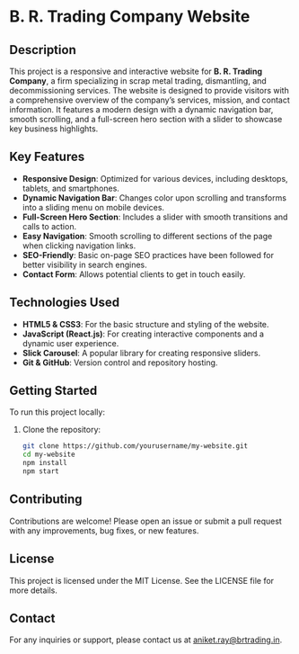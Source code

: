 # B. R. Trading Company Website

## Description

This project is a responsive and interactive website for **B. R. Trading Company**, a firm specializing in scrap metal trading, dismantling, and decommissioning services. The website is designed to provide visitors with a comprehensive overview of the company’s services, mission, and contact information. It features a modern design with a dynamic navigation bar, smooth scrolling, and a full-screen hero section with a slider to showcase key business highlights.

## Key Features

- **Responsive Design**: Optimized for various devices, including desktops, tablets, and smartphones.
- **Dynamic Navigation Bar**: Changes color upon scrolling and transforms into a sliding menu on mobile devices.
- **Full-Screen Hero Section**: Includes a slider with smooth transitions and calls to action.
- **Easy Navigation**: Smooth scrolling to different sections of the page when clicking navigation links.
- **SEO-Friendly**: Basic on-page SEO practices have been followed for better visibility in search engines.
- **Contact Form**: Allows potential clients to get in touch easily.

## Technologies Used

- **HTML5 & CSS3**: For the basic structure and styling of the website.
- **JavaScript (React.js)**: For creating interactive components and a dynamic user experience.
- **Slick Carousel**: A popular library for creating responsive sliders.
- **Git & GitHub**: Version control and repository hosting.

## Getting Started

To run this project locally:

1. Clone the repository:
   ```bash
   git clone https://github.com/yourusername/my-website.git
   cd my-website
   npm install
   npm start

## Contributing

Contributions are welcome! Please open an issue or submit a pull request with any improvements, bug fixes, or new features.

## License

This project is licensed under the MIT License. See the LICENSE file for more details.

## Contact

For any inquiries or support, please contact us at aniket.ray@brtrading.in.

